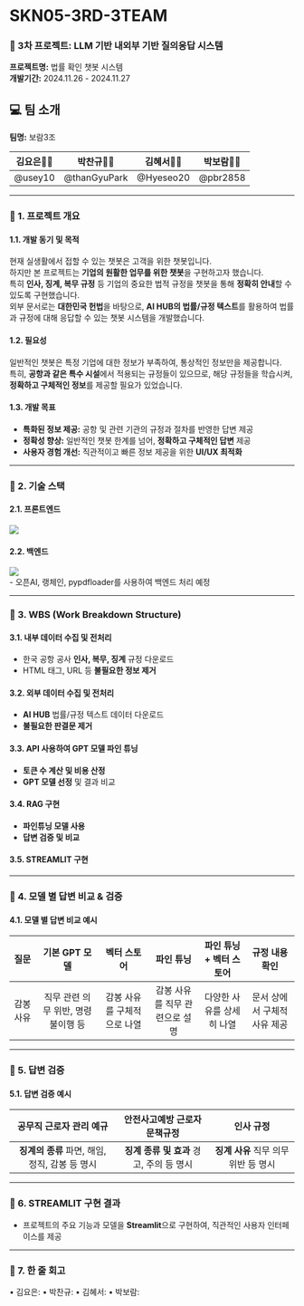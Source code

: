 # SKN05-3RD-3TEAM

### 🤖 3차 프로젝트: LLM 기반 내외부 기반 질의응답 시스템  
**프로젝트명:** 법률 확인 챗봇 시스템  
**개발기간:** 2024.11.26 - 2024.11.27  

## 💻 팀 소개

**팀명:** 보람3조  

| **김요은👩‍💻** | **박찬규👨‍💻** | **김혜서👩‍💻** | **박보람👩‍💻** |
|:--------------:|:--------------:|:--------------:|:--------------:|
| @usey10        | @thanGyuPark   | @Hyeseo20      | @pbr2858        |

---

### 📌 1. 프로젝트 개요

#### 1.1. 개발 동기 및 목적  
현재 실생활에서 접할 수 있는 챗봇은 고객을 위한 챗봇입니다.  
하지만 본 프로젝트는 **기업의 원활한 업무를 위한 챗봇**을 구현하고자 했습니다.  
특히 **인사, 징계, 복무 규정** 등 기업의 중요한 법적 규정을 챗봇을 통해 **정확히 안내**할 수 있도록 구현했습니다.  
외부 문서로는 **대한민국 헌법**을 바탕으로, **AI HUB의 법률/규정 텍스트**를 활용하여 법률과 규정에 대해 응답할 수 있는 챗봇 시스템을 개발했습니다.  

#### 1.2. 필요성  
일반적인 챗봇은 특정 기업에 대한 정보가 부족하여, 통상적인 정보만을 제공합니다.  
특히, **공항과 같은 특수 시설**에서 적용되는 규정들이 있으므로, 해당 규정들을 학습시켜, **정확하고 구체적인 정보**를 제공할 필요가 있었습니다.

#### 1.3. 개발 목표  
- **특화된 정보 제공:** 공항 및 관련 기관의 규정과 절차를 반영한 답변 제공  
- **정확성 향상:** 일반적인 챗봇 한계를 넘어, **정확하고 구체적인 답변** 제공  
- **사용자 경험 개선:** 직관적이고 빠른 정보 제공을 위한 **UI/UX 최적화**  

---

### 📌 2. 기술 스택

#### 2.1. 프론트엔드
<div>
<img src="http://img.shields.io/badge/Streamlit-FF4B4B?style=flat&logo=Streamlit&logoColor=white"> 
</div> 

#### 2.2. 백엔드
<div>
<img src="https://img.shields.io/badge/Python-3776AB?style=flat-square&logo=Python&logoColor=white"> 
</div> 
- 오픈AI, 랭체인, pypdfloader를 사용하여 백엔드 처리 예정

---

### 📌 3. WBS (Work Breakdown Structure)

#### 3.1. 내부 데이터 수집 및 전처리
- 한국 공항 공사 **인사, 복무, 징계** 규정 다운로드  
- HTML 태그, URL 등 **불필요한 정보 제거**  

#### 3.2. 외부 데이터 수집 및 전처리
- **AI HUB** 법률/규정 텍스트 데이터 다운로드  
- **불필요한 판결문 제거**  

#### 3.3. API 사용하여 GPT 모델 파인 튜닝
- **토큰 수 계산 및 비용 산정**  
- **GPT 모델 선정** 및 결과 비교  

#### 3.4. RAG 구현
- **파인튜닝 모델 사용**  
- **답변 검증 및 비교**  

#### 3.5. STREAMLIT 구현

---

### 📌 4. 모델 별 답변 비교 & 검증

#### 4.1. 모델 별 답변 비교 예시

| **질문** | **기본 GPT 모델** | **벡터 스토어** | **파인 튜닝** | **파인 튜닝 + 벡터 스토어** | **규정 내용 확인** |
|:--------:|:----------------:|:--------------:|:------------:|:-------------------------:|:-----------------:|
| 감봉 사유 | 직무 관련 의무 위반, 명령 불이행 등 | 감봉 사유를 구체적으로 나열 | 감봉 사유를 직무 관련으로 설명 | 다양한 사유를 상세히 나열 | 문서 상에서 구체적 사유 제공 |

---

### 📌 5. 답변 검증

#### 5.1. 답변 검증 예시

| **공무직 근로자 관리 예규** | **안전사고예방 근로자 문책규정** | **인사 규정** |
|:---------------------------:|:-----------------------------:|:------------:|
| **징계의 종류** 파면, 해임, 정직, 감봉 등 명시 | **징계 종류 및 효과** 경고, 주의 등 명시 | **징계 사유** 직무 의무 위반 등 명시 |

---

### 📌 6. STREAMLIT 구현 결과
- 프로젝트의 주요 기능과 모델을 **Streamlit**으로 구현하여, 직관적인 사용자 인터페이스를 제공

---

### 📌 7. 한 줄 회고

• 김요은:
• 박찬규: 
• 김혜서: 
• 박보람: 

